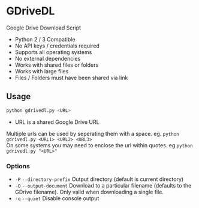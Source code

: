 # GDriveDL

Google Drive Download Script

-   Python 2 / 3 Compatible
-   No API keys / credentials required
-   Supports all operating systems
-   No external dependencies
-   Works with shared files or folders
-   Works with large files
-   Files / Folders must have been shared via link

## Usage

```bash
python gdrivedl.py <URL>
```
-   URL is a shared Google Drive URL

Multiple urls can be used by seperating them with a space. eg. ```python gdrivedl.py <URL1> <URL2> <URL3>```<br>
On some systems you may need to enclose the url within quotes. eg ```python gdrivedl.py "<URL>"```

### Options
- `-P` `--directory-prefix` Output directory (default is current directory)
- `-O` `--output-document` Download to a particular filename (defaults to the
  GDrive filename). Only valid when downloading a single file.
- `-q` `--quiet` Disable console output
